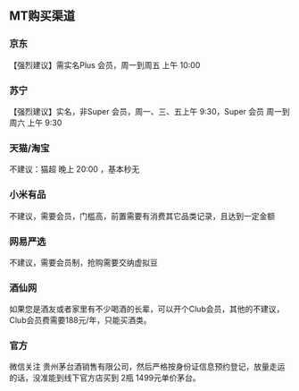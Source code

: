 MT购买渠道
----

### 京东
【强烈建议】需实名Plus 会员，周一到周五 上午 10:00

### 苏宁
【强烈建议】实名，非Super 会员，周一、三、五上午 9:30，Super 会员 周一到周六 上午 9:30

### 天猫/淘宝
不建议：猫超 晚上 20:00 ，基本秒无

### 小米有品
不建议，需要会员，门槛高，前置需要有消费其它品类记录，且达到一定金额

### 网易严选
不建议，需要会员制，抢购需要交纳虚拟豆

### 酒仙网
如果您是酒友或者家里有不少喝酒的长辈，可以开个Club会员，其他的不建议，Club会员费需要188元/年，只能买酒类。

### 官方
微信关注 贵州茅台酒销售有限公司，然后严格按身份证信息预约登记，放量走运的话，没准能到线下官方店买到 2瓶 1499元单价茅台。